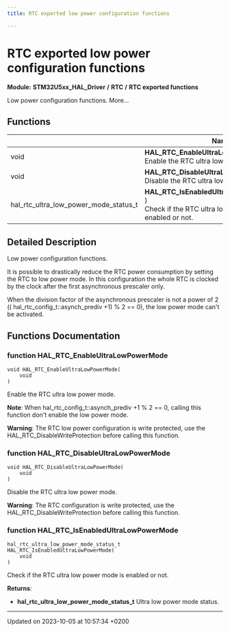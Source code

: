 ```yaml
---
title: RTC exported low power configuration functions

---
```


# RTC exported low power configuration functions

**Module:** **STM32U5xx_HAL_Driver** **/** **RTC** **/** **RTC exported functions**

Low power configuration functions.  More...

## Functions

|                | Name           |
| -------------- | -------------- |
| void | **HAL_RTC_EnableUltraLowPowerMode**(void )<br/>Enable the RTC ultra low power mode.  |
| void | **HAL_RTC_DisableUltraLowPowerMode**(void )<br/>Disable the RTC ultra low power mode.  |
| hal_rtc_ultra_low_power_mode_status_t | **HAL_RTC_IsEnabledUltraLowPowerMode**(void )<br/>Check if the RTC ultra low power mode is enabled or not.  |

## Detailed Description

Low power configuration functions. 

It is possible to drastically reduce the RTC power consumption by setting the RTC to low power mode. In this configuration the whole RTC is clocked by the clock after the first asynchronous prescaler only.

When the division factor of the asynchronous prescaler is not a power of 2 (( hal_rtc_config_t::asynch_prediv +1) % 2 == 0), the low power mode can't be activated. 


## Functions Documentation

### function HAL_RTC_EnableUltraLowPowerMode

```
void HAL_RTC_EnableUltraLowPowerMode(
    void 
)
```

Enable the RTC ultra low power mode. 

**Note**: When hal_rtc_config_t::asynch_prediv +1 % 2 == 0, calling this function don't enable the low power mode. 

**Warning**: The RTC low power configuration is write protected, use the HAL_RTC_DisableWriteProtection before calling this function. 

### function HAL_RTC_DisableUltraLowPowerMode

```
void HAL_RTC_DisableUltraLowPowerMode(
    void 
)
```

Disable the RTC ultra low power mode. 

**Warning**: The RTC configuration is write protected, use the HAL_RTC_DisableWriteProtection before calling this function. 

### function HAL_RTC_IsEnabledUltraLowPowerMode

```
hal_rtc_ultra_low_power_mode_status_t HAL_RTC_IsEnabledUltraLowPowerMode(
    void 
)
```

Check if the RTC ultra low power mode is enabled or not. 

**Returns**:

  * **hal_rtc_ultra_low_power_mode_status_t** Ultra low power mode status. 






-------------------------------

Updated on 2023-10-05 at 10:57:34 +0200